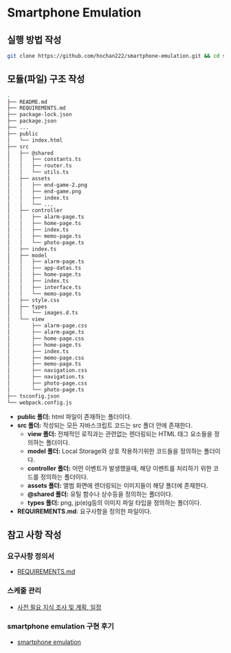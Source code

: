 # Smartphone Emulation

## 실행 방법 작성

```bash
git clone https://github.com/hochan222/smartphone-emulation.git && cd smartphone-emulation && npm install && npm start
```

## 모듈(파일) 구조 작성

```bash
.
├── README.md
├── REQUIREMENTS.md
├── package-lock.json
├── package.json
├── ...
├── public
│   └── index.html
├── src
│   ├── @shared
│   │   ├── constants.ts
│   │   ├── router.ts
│   │   └── utils.ts
│   ├── assets
│   │   ├── end-game-2.png
│   │   ├── end-game.png
│   │   ├── index.ts
│   │   └── ...
│   ├── controller
│   │   ├── alarm-page.ts
│   │   ├── home-page.ts
│   │   ├── index.ts
│   │   ├── memo-page.ts
│   │   └── photo-page.ts
│   ├── index.ts
│   ├── model
│   │   ├── alarm-page.ts
│   │   ├── app-datas.ts
│   │   ├── home-page.ts
│   │   ├── index.ts
│   │   ├── interface.ts
│   │   └── memo-page.ts
│   ├── style.css
│   ├── types
│   │   └── images.d.ts
│   └── view
│       ├── alarm-page.css
│       ├── alarm-page.ts
│       ├── home-page.css
│       ├── home-page.ts
│       ├── index.ts
│       ├── memo-page.css
│       ├── memo-page.ts
│       ├── navigation.css
│       ├── navigation.ts
│       ├── photo-page.css
│       └── photo-page.ts
├── tsconfig.json
└── webpack.config.js
```

- **public 폴더:** html 파일이 존재하는 폴더이다.
- **src 폴더:** 작성되는 모든 자바스크립트 코드는 src 폴더 안에 존재한다.
  - **view 폴더:** 전체적인 로직과는 관련없는 렌더링되는 HTML 태그 요소들을 정의하는 폴더이다.
  - **model 폴더:** Local Storage와 상호 작용하기위한 코드들을 정의하는 폴더이다.
  - **controller 폴더:** 어떤 이벤트가 발생했을때, 해당 이벤트를 처리하기 위한 코드를 정의하는 폴더이다.
  - **assets 폴더:** 앨범 화면에 렌더링되는 이미지들이 해당 폴더에 존재한다.
  - **@shared 폴더:** 유틸 함수나 상수등을 정의하는 폴더이다.
  - **types 폴더:** png, jp(e)g등의 이미지 파일 타입을 정의하는 폴더이다.
- **REQUIREMENTS.md**: 요구사항을 정의한 파일이다.

## 참고 사항 작성

### 요구사항 정의서

- [REQUIREMENTS.md](https://github.com/hochan222/smartphone-emulation/blob/master/REQUIREMENTS.md)

### 스케줄 관리

- [사전 필요 지식 조사 및 계획, 일정](https://github.com/hochan222/smartphone-emulation/issues/1)

### smartphone emulation 구현 후기

- [smartphone emulation](https://egas.tistory.com/128)
